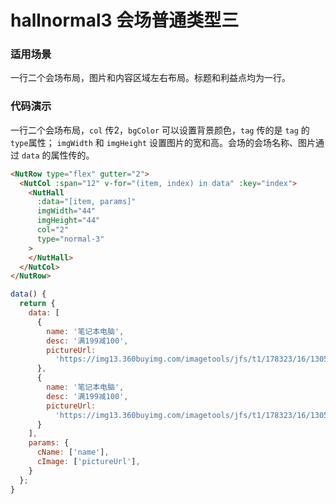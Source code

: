 # hallnormal3 会场普通类型三

### 适用场景

一行二个会场布局，图片和内容区域左右布局。标题和利益点均为一行。


### 代码演示

一行二个会场布局，`col` 传2，`bgColor` 可以设置背景颜色，`tag` 传的是 `tag` 的`type`属性；
`imgWidth` 和 `imgHeight` 设置图片的宽和高。会场的会场名称、图片通过 `data` 的属性传的。



```html
<NutRow type="flex" gutter="2">
  <NutCol :span="12" v-for="(item, index) in data" :key="index">
    <NutHall
      :data="[item, params]"
      imgWidth="44"
      imgHeight="44"
      col="2"
      type="normal-3"
    >
    </NutHall>
  </NutCol>
</NutRow>
```

```javascript
data() {
  return {
    data: [
      {
        name: '笔记本电脑',
        desc: '满199减100',
        pictureUrl:
          'https://img13.360buyimg.com/imagetools/jfs/t1/178323/16/13057/8574/60e65d04E65aa5608/76469bb0efd62b95.png'
      },
      {
        name: '笔记本电脑',
        desc: '满199减100',
        pictureUrl:
          'https://img13.360buyimg.com/imagetools/jfs/t1/178323/16/13057/8574/60e65d04E65aa5608/76469bb0efd62b95.png'
      }
    ],
    params: {
      cName: ['name'],
      cImage: ['pictureUrl'],
    }
  };
}
```

